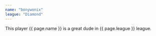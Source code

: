 ```yaml
---
name: "bonywonix"
league: "Diamond"
---
```


This player {{ page.name }} is a great dude in {{ page.league }} league.
